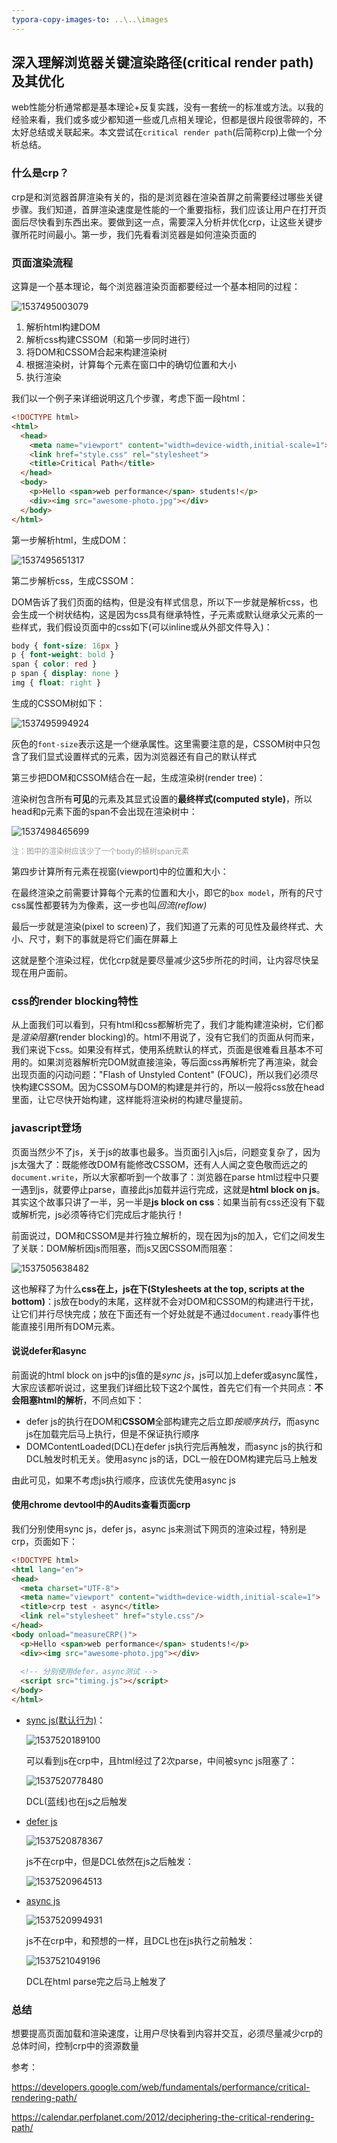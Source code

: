 ```yaml
---
typora-copy-images-to: ..\..\images
---
```


## 深入理解浏览器关键渲染路径(critical render path)及其优化

web性能分析通常都是基本理论+反复实践，没有一套统一的标准或方法。以我的经验来看，我们或多或少都知道一些或几点相关理论，但都是很片段很零碎的，不太好总结或关联起来。本文尝试在`critical render path`(后简称crp)上做一个分析总结。

### 什么是crp？

crp是和浏览器首屏渲染有关的，指的是浏览器在渲染首屏之前需要经过哪些关键步骤。我们知道，首屏渲染速度是性能的一个重要指标，我们应该让用户在打开页面后尽快看到东西出来。要做到这一点，需要深入分析并优化crp，让这些关键步骤所花时间最小。第一步，我们先看看浏览器是如何渲染页面的

### 页面渲染流程

这算是一个基本理论，每个浏览器渲染页面都要经过一个基本相同的过程：

![1537495003079](../../images/1537495003079.png)

1. 解析html构建DOM
2. 解析css构建CSSOM（和第一步同时进行）
3. 将DOM和CSSOM合起来构建渲染树
4. 根据渲染树，计算每个元素在窗口中的确切位置和大小
5. 执行渲染

我们以一个例子来详细说明这几个步骤，考虑下面一段html：

```html
<!DOCTYPE html>
<html>
  <head>
    <meta name="viewport" content="width=device-width,initial-scale=1">
    <link href="style.css" rel="stylesheet">
    <title>Critical Path</title>
  </head>
  <body>
    <p>Hello <span>web performance</span> students!</p>
    <div><img src="awesome-photo.jpg"></div>
  </body>
</html>
```

第一步解析html，生成DOM：

![1537495651317](../../images/1537495651317.png)

第二步解析css，生成CSSOM：

DOM告诉了我们页面的结构，但是没有样式信息，所以下一步就是解析css，也会生成一个树状结构，这是因为css具有继承特性，子元素或默认继承父元素的一些样式，我们假设页面中的css如下(可以inline或从外部文件导入)：

```css
body { font-size: 16px }
p { font-weight: bold }
span { color: red }
p span { display: none }
img { float: right }
```

生成的CSSOM树如下：

![1537495994924](../../images/1537495994924.png)

灰色的`font-size`表示这是一个继承属性。这里需要注意的是，CSSOM树中只包含了我们显式设置样式的元素，因为浏览器还有自己的默认样式

第三步把DOM和CSSOM结合在一起，生成渲染树(render tree)：

渲染树包含所有**可见**的元素及其显式设置的**最终样式(computed style)**，所以head和p元素下面的span不会出现在渲染树中：

![1537498465699](../../images/1537498465699.png)

<span style="color: #999999;font-size:12px">注：图中的渲染树应该少了一个body的植树span元素</span>

第四步计算所有元素在视窗(viewport)中的位置和大小：

在最终渲染之前需要计算每个元素的位置和大小，即它的`box model`，所有的尺寸css属性都要转为为像素，这一步也叫*回流(reflow)*

最后一步就是渲染(pixel to screen)了，我们知道了元素的可见性及最终样式、大小、尺寸，剩下的事就是将它们画在屏幕上

这就是整个渲染过程，优化crp就是要尽量减少这5步所花的时间，让内容尽快呈现在用户面前。

### css的render blocking特性

从上面我们可以看到，只有html和css都解析完了，我们才能构建渲染树，它们都是*渲染阻塞*(render blocking)的。html不用说了，没有它我们的页面从何而来，我们来说下css。如果没有样式，使用系统默认的样式，页面是很难看且基本不可用的。如果浏览器解析完DOM就直接渲染，等后面css再解析完了再渲染，就会出现页面的闪动问题："Flash of Unstyled Content" (FOUC)，所以我们必须尽快构建CSSOM。因为CSSOM与DOM的构建是并行的，所以一般将css放在head里面，让它尽快开始构建，这样能将渲染树的构建尽量提前。

### javascript登场

页面当然少不了js，关于js的故事也最多。当页面引入js后，问题变复杂了，因为js太强大了：既能修改DOM有能修改CSSOM，还有人人闻之变色敬而远之的`document.write`，所以大家都听到一个故事了：浏览器在parse html过程中只要一遇到js，就要停止parse，直接此js加载并运行完成，这就是**html block on js**。其实这个故事只讲了一半，另一半是**js block on css**：如果当前有css还没有下载或解析完，js必须等待它们完成后才能执行！

前面说过，DOM和CSSOM是并行独立解析的，现在因为js的加入，它们之间发生了关联：DOM解析因js而阻塞，而js又因CSSOM而阻塞：

![1537505638482](../../images/1537505638482.png)

这也解释了为什么**css在上，js在下(Stylesheets at the top, scripts at the bottom)**：js放在body的末尾，这样就不会对DOM和CSSOM的构建进行干扰，让它们并行尽快完成；放在下面还有一个好处就是不通过`document.ready`事件也能直接引用所有DOM元素。

#### 说说defer和async

前面说的html block on js中的js值的是*sync js*，js可以加上defer或async属性，大家应该都听说过，这里我们详细比较下这2个属性，首先它们有一个共同点：**不会阻塞html的解析**，不同点如下：

- defer js的执行在DOM和**CSSOM**全部构建完之后立即*按顺序执行*，而async js在加载完后马上执行，但是不保证执行顺序
- DOMContentLoaded(DCL)在defer js执行完后再触发，而async js的执行和DCL触发时机无关。使用async js的话，DCL一般在DOM构建完后马上触发

由此可见，如果不考虑js执行顺序，应该优先使用async js

#### 使用chrome devtool中的Audits查看页面crp

我们分别使用sync js，defer js，async js来测试下网页的渲染过程，特别是crp，页面如下：

```html
<!DOCTYPE html>
<html lang="en">
<head>
  <meta charset="UTF-8">
  <meta name="viewport" content="width=device-width,initial-scale=1">
  <title>crp test - async</title>
  <link rel="stylesheet" href="style.css"/>
</head>
<body onload="measureCRP()">
  <p>Hello <span>web performance</span> students!</p>
  <div><img src="awesome-photo.jpg"></div>
    
  <!-- 分别使用defer，async测试 -->
  <script src="timing.js"></script>
</body>
</html>
```

- [sync js(默认行为)](./crp-test-sync.html)：

  ![1537520189100](../../images/1537520189100.png)

  可以看到js在crp中，且html经过了2次parse，中间被sync js阻塞了：

  ![1537520778480](../../images/1537520778480.png)

  DCL(蓝线)也在js之后触发

- [defer js](./crp-test-defer.html)

  ![1537520878367](../../images/1537520878367.png)

  js不在crp中，但是DCL依然在js之后触发：

  ![1537520964513](../../images/1537520964513.png)

- [async js](./crp-test-async.html)

  ![1537520994931](../../images/1537520994931.png)

  js不在crp中，和预想的一样，且DCL也在js执行之前触发：

  ![1537521049196](../../images/1537521049196.png)

  DCL在html parse完之后马上触发了

### 总结

想要提高页面加载和渲染速度，让用户尽快看到内容并交互，必须尽量减少crp的总体时间，控制crp中的资源数量

参考：

https://developers.google.com/web/fundamentals/performance/critical-rendering-path/

https://calendar.perfplanet.com/2012/deciphering-the-critical-rendering-path/